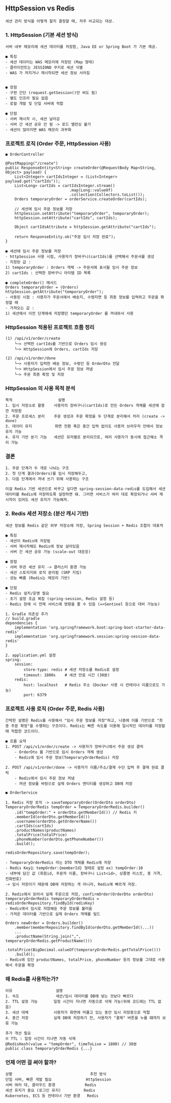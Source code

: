## HttpSession vs Redis

    세션 관리 방식을 어떻게 할지 결정할 때, 자주 비교되는 대상.
    

### 1. HttpSession (기본 세션 방식)

    서버 내부 메모리에 세션 데이터를 저장함, Java EE or Spring Boot 가 기본 제공.

    ● 특징
    - 세션 데이터는 WAS 메모리에 저장된 (Map 형태)
    - 클라이언트는 JESSIOND 쿠키로 세션 식별
    - WAS 가 꺼지거나 재시작되면 세션 정보 사라짐
    

    ● 장점
    - 구현 간단 (request.getSession()만 써도 됨)
    - 별도 인프라 필요 없음
    - 로컬 개발 및 단일 서버에 적합

    ● 단점
    - 서버 재시작 시, 세션 날라감
    - 서버 간 세션 공유 안 됨 -> 로드 밸런싱 불가
    - 세션이 많아지면 WAS 메모리 과부화


### 프로젝트 로직 (Order 주문, HttpSession 사용)    

    ● OrderController

    @PostMapping("/create")
    public ResponseEntity<String> createOrder(@RequestBody Map<String, Object> payload) {
        List<Integer> cartIdsInteger = (List<Integer> payload.get("cartIds"));
        List<Long> cartIds = cartIdsInteger.stream()
                                .map(Long::valueOf)
                                .collection(Collectors.toList());
        Orders temporaryOrder = orderService.createOrder(cartIds);

        // 세션에 임시 주문 정보를 저장
        httpSession.setAttribute("temporaryOrder", temporaryOrder);
        httpSession.setAttribute("cartIds", cartIds);

        Object cartIdsAttribute = httpSession.getAttribute("cartIds");

        return ResponseEntity.ok("주문 임시 저장 완료");                        
    }

    ● 세션에 임시 주문 정보를 저장
    - httpSession 사용 시점, 사용자가 장바구니(cartIds)를 선택해서 주문서를 생성
    - 지정된 값 : 
    1) temporaryOrder : Orders 객체 -> 주문서에 표시될 임시 주문 정보
    2) cartIds : 선택한 장바구니 아이템 ID 목록
 
    ● completeOrder() 메서드
    Orders temporaryOrder = (Orders) httpSession.getAttribute("temporaryOrder");
    - 사용된 시점 : 사용자가 주문서에서 배송지, 수령자면 등 최종 정보를 입력하고 주문을 확정할 때
    - 가져오는 값 :
    1) 세션에서 이전 단계에세 저장했던 temporaryOrder 를 꺼내와서 사용

### HttpSession 적용된 프로젝트 흐름 정리

    (1) /api/v1/order/create
        └─> 선택한 cartIds를 기반으로 Orders 임시 생성
        └─> HttpSession에 Orders, cartIds 저장

    (2) /api/v1/order/done
        └─> 사용자가 입력한 배송 정보, 수령인 등 OrderDto 전달
        └─> HttpSession에서 임시 주문 정보 꺼냄
        └─> 주문 최종 확정 및 저장

### HttpSession 의 사용 목적 분석

    목적                    설명
    1. 임시 저장소로 활용    사용자의 장바구니(cartIds)로 만든 Orders 객체를 세션에 잠깐 저장함
    2. 주문 프로세스 분리    주문 생성과 주문 확정을 두 단계로 분리해서 처리 (create -> done)
    3. 데이터 유지          화면 전환 혹은 중간 입력 없이도 사용자 브라우저 안에서 정보 유지 가능
    4. 유지 기반 분기 기능   세션은 유저별로 분리되므로, 여러 사용자가 동시에 접근해소 격리 가능
 
### 결론

    1. 주문 단계가 두 개로 나뉘는 구조
    2. 첫 단계 결과(Orders)를 임시 저장해두고,
    3. 다음 단계에서 꺼내 쓰기 위해 사용하는 구조
    
    이걸 Redis 기반 세션으로 바꾸고 싶다면 spring-session-data-redis를 도입해서 세션 데이터를 Redis에 저장하도록 설정하면 돼. 그러면 서비스가 여러 대로 확장되거나 서버 재시작이 있어도 세션 유지가 가능해져.

### 2. Redis 세션 저장소 (분산 캐시 기반)

    세션 정보를 Redis 같은 외부 저장소에 저장, Spring Session + Redis 조합이 대표적

    ● 특징
    - 세션이 Redis에 저장됨
    - 서버 재시작해도 Redis에 정보 살아있음
    - 서버 간 세션 공유 가능 (scale-out 대응응)

    ● 장점
    - 서버 무관 세션 유지 -> 클러스터 환경 가능
    - 세션 스토리지와 로직 분리됨 (SRP 지킴)
    - 성능 빠름 (Redis는 메모리 기반)

    ● 단점
    - Redis 설치/운영 필요
    - 초기 설정 조금 복잡 (spring-session, Redis 설정 등)
    - Redis 장애 시 전체 서비스에 영향을 줄 수 있음 (=>Sentinel 등으로 대비 가능능)
  
    1. Gradle 의존성 추가
    // build.gradle
    dependencies {
        implementation 'org.springframework.boot:spring-boot-starter-data-redis'
        implementation 'org.springframework.session:spring-session-data-redis'
    }

    2. application.yml 설정
    spring:
        session:
            store-type: redis # 세션 저장소를 Redis로 설정
            timeout: 1800s    # 세션 만료 시간 (30분)
        redis:
            host: localhost   # Redis 주소 (Docker 사용 시 컨테이너 이름으로도 가능)
            port: 6379

### 프로젝트 사용 로직 (Order 주문, Redis 사용)

    간략한 설명은 Redis를 사용해서 "임시 주문 정보를 저장"하고, 나중에 이를 기반으로 "최종 주문 확정"을 수행하는 구조이다. Redis는 빠른 속도를 이용해 일시적인 데이터를 저장할 때 적합한 코드이다.

    ● 흐름 요약
    1. POST /api/v1/order/create -> 사용자가 장바구니에서 주문 생성 클릭
        - OrderDto 를 기반으로 임시 Orders 객체 생성
        - Redis에 임시 주문 정보(TemporaryOrderRedis) 저장
        
    2. POST /api/v1/order/done -> 사용자가 이름/주소/결제 수단 입력 후 결제 완료 클릭
        - Redis에서 임시 주문 정보 꺼냄
        - 꺼낸 정보를 바탕으로 실제 Orders 엔티티를 생성하고 DB에 저장

    ● OrderService

    1. Redis 저장 로직 -> saveTemporaryOrder(OrderDto orderDto)
    TemporaryOrderRedis tempOrder = TemporaryOrderRedis.builder()
        .id("tempOrder:" + orderDto.getMemberId()) // Redis 키
        .memberId(orderDto.getMemberId())
        .username(orderDto.getOrdererName())
        .cartIds(cartIds)
        .productNames(productNames)
        .totalPrice(totalPrice)
        .phoneNumber(orderDto.getPhoneNumber())
        .build();    

    redisOrderRepository.save(tempOrder);

    - TemporaryOrderRedis 라는 DTO 객체를 Redis에 저장
    - Redis Key는 tempOrder:{memberId} 형태로 설정 ex) tempOrder:10
    - 내부에 담긴 값 (회원id, 주문자 이름, 장바구니 List<id>, 상품명 리스트, 총 가격, 전화번호)
    -> 임시 저장이기 때문에 DB에 저장하는 게 아니라, Redis에 빠르게 저장.

    2. Redis에서 읽어서 실제 주문으로 저장, confirmOrder(OrderDto orderDto)
    temporaryOrderRedis temporaryOrderRedis = redisOrderRepository.findById(redisKey)
    - Redis에서 임시로 저장해둔 주문 정보를 불러움
    - 가져온 데이터를 기반으로 실제 Orders 객체를 빌드

    Orders newOrder = Orders.builder()
        .member(memberRepository.findById(orderDto.getMemberId()...))
        ...
        .productName(String.join(",", temporaryOrderRedis.getProductName()))
        .totalPrice(BigDecimal.valueOf(temporaryOrderRedis.getTotalPrice()))
        .build();
    - Redis에 있던 productNames, totalPrice, phoneNumber 등의 정보를 그대로 사용해서 주문을 확정

### 왜 Redis를 사용하는가?

    이유                   설명
    1. 속도                세션/임시 데이터를 DB에 넣는 것보다 빠르다
    2. TTL 설정 가능       일정 시간이 지나면 자동으로 삭제 가능(위에 코드에는 TTL 없음)
    3. 세션 대체           사용자가 화면에 머물고 있는 동안 임시 저장용으로 적합
    4. 중간 저장           실제 DB에 저장하기 전, 사용자가 "결제" 버튼을 누를 떄까지 보류 가능

    추가 개선 필요
    ※ TTL : 일정 시간이 지나면 자동 삭제
    @RedisHash(value = "tempOrder", timeToLive = 1800) // 30분
    public class TemporaryOrderRedis {...}

### 언제 어떤 걸 써야 할까?

    상황                                  추천 방식
    단일 서버, 빠른 개발 필요               HttpSession
    서버 여러 대, 클라우드 환경             Redis
    세션 유지가 중요 (로그인 유지)          Redis
    Kubernetes, ECS 등 컨테이너 기반 환경   Redis